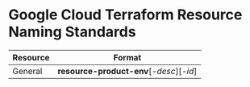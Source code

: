 # **Google Cloud Terraform Resource Naming Standards**

| Resource | Format                                       |
|----------|----------------------------------------------|
| General  | **resource-product-env**\[_-desc_\]\[_-id_\] |


